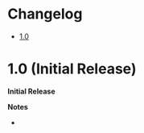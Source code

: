 
# Changelog
- [1.0](#1.0-(initial-release))





































# 1.0 (Initial Release)

**Initial Release**

**Notes**

- 
